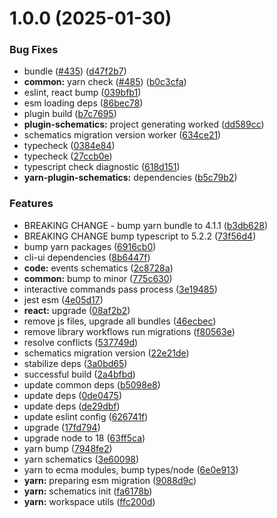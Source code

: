 # 1.0.0 (2025-01-30)

### Bug Fixes

- bundle ([#435](https://github.com/atls/raijin/issues/435)) ([d47f2b7](https://github.com/atls/raijin/commit/d47f2b72c7038339a5df54702ec0af5a9cd5f886))
- **common:** yarn check ([#485](https://github.com/atls/raijin/issues/485)) ([b0c3cfa](https://github.com/atls/raijin/commit/b0c3cfad8f559c55691ca733c7a3a7b3cd00c4d8))
- eslint, react bump ([039bfb1](https://github.com/atls/raijin/commit/039bfb1a612167c08b05143ede4781abf5890ab6))
- esm loading deps ([86bec78](https://github.com/atls/raijin/commit/86bec787979dabfa06223b1adddeb763566bd590))
- plugin build ([b7c7695](https://github.com/atls/raijin/commit/b7c769587c2cb819d4b47e6c1825e1d7f50dee8b))
- **plugin-schematics:** project generating worked ([dd589cc](https://github.com/atls/raijin/commit/dd589cce3aec3cec31974a5eef312712b762ca92))
- schematics migration version worker ([634ce21](https://github.com/atls/raijin/commit/634ce2170a91ff45d7c83f557e9de80eb819a74f))
- typecheck ([0384e84](https://github.com/atls/raijin/commit/0384e8435fedacc8ca695d7cd52e3c44ea4b9d57))
- typecheck ([27ccb0e](https://github.com/atls/raijin/commit/27ccb0ef63898afd00b830952914e060b8dd5593))
- typescript check diagnostic ([618d151](https://github.com/atls/raijin/commit/618d151d42baa82983bea168ad895c0b86cda8ef))
- **yarn-plugin-schematics:** dependencies ([b5c79b2](https://github.com/atls/raijin/commit/b5c79b270569d7297175893f91c42117142a7252))

### Features

- BREAKING CHANGE - bump yarn bundle to 4.1.1 ([b3db628](https://github.com/atls/raijin/commit/b3db62837ed75cbbedaf3c13678ab58398bfe50f))
- BREAKING CHANGE bump typescript to 5.2.2 ([73f56d4](https://github.com/atls/raijin/commit/73f56d4670a0df3183bc29518cbabc238c03c352))
- bump yarn packages ([6916cb0](https://github.com/atls/raijin/commit/6916cb01c753afd6abd939d193959be6ef0a4b1e))
- cli-ui dependencies ([8b6447f](https://github.com/atls/raijin/commit/8b6447fdadc0fe96fecb80a129646b4177abd4b1))
- **code:** events schematics ([2c8728a](https://github.com/atls/raijin/commit/2c8728a21e4a6541f2bcec242c549e4a0858558d))
- **common:** bump to minor ([775c630](https://github.com/atls/raijin/commit/775c630061f91970a65e34afabeea8d029e02176))
- interactive commands pass process ([3e19485](https://github.com/atls/raijin/commit/3e194854a1be9704cc3c28bd455596bb0eebc89b))
- jest esm ([4e05d17](https://github.com/atls/raijin/commit/4e05d171ceac0e9550eccbc0c417c09aee13e1c9))
- **react:** upgrade ([08af2b2](https://github.com/atls/raijin/commit/08af2b27e2757b756cd19928ab58e2b93eb7652f))
- remove js files, upgrade all bundles ([46ecbec](https://github.com/atls/raijin/commit/46ecbec27339babc3c0c894b29c544e6c554e7b2))
- remove library workflows run migrations ([f80563e](https://github.com/atls/raijin/commit/f80563e7187348dcc6bd6d7eba6013133a8f134e))
- resolve conflicts ([537749d](https://github.com/atls/raijin/commit/537749d68ead3ef942d325787de4ab77e7b2bfa4))
- schematics migration version ([22e21de](https://github.com/atls/raijin/commit/22e21debec93138bea640fff339efd86f3bf2360))
- stabilize deps ([3a0bd65](https://github.com/atls/raijin/commit/3a0bd65071d207c2cb22cfe05b664d37d5f7a4c9))
- successful build ([2a4bfbd](https://github.com/atls/raijin/commit/2a4bfbdbd8c28ee9a8756b9aef7cb74d13b51b73))
- update common deps ([b5098e8](https://github.com/atls/raijin/commit/b5098e843c0153a476c16ae8607ba2b598accb60))
- update deps ([0de0475](https://github.com/atls/raijin/commit/0de04751e64fc9e6d72879289b773f1fa1ec3526))
- update deps ([de29dbf](https://github.com/atls/raijin/commit/de29dbffcc0c1b9cf081825987e733352b1761a7))
- update eslint config ([626741f](https://github.com/atls/raijin/commit/626741f1896c709c83857818333dc15f28787036))
- upgrade ([17fd794](https://github.com/atls/raijin/commit/17fd794be8d7b17693fdb8ae50e6ec83891632d8))
- upgrade node to 18 ([63ff5ca](https://github.com/atls/raijin/commit/63ff5ca56a526a174e82ebdc215f44e55db7a4f0))
- yarn bump ([7948fe2](https://github.com/atls/raijin/commit/7948fe20493323c9af0f0b55cddd92d4cf9553bf))
- yarn schematics ([3e60098](https://github.com/atls/raijin/commit/3e600986f858ed9997d7c3b8a9e64369d2ad4e69))
- yarn to ecma modules, bump types/node ([6e0e913](https://github.com/atls/raijin/commit/6e0e9135ea19e9c035d9a19fd051995df0a28545))
- **yarn:** preparing esm migration ([9088d9c](https://github.com/atls/raijin/commit/9088d9c5db653fa76d4a16271585b849afc7b8a7))
- **yarn:** schematics init ([fa6178b](https://github.com/atls/raijin/commit/fa6178b42a6762c02d05dfab36dd204949b6872f))
- **yarn:** workspace utils ([ffc200d](https://github.com/atls/raijin/commit/ffc200d0f0cf6444fe9053a7f046a5d039f79177))
